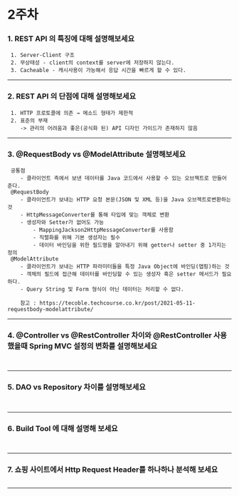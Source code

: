 # 2주차

### 1. REST API 의 특징에 대해 설명해보세요

~~~
 1. Server-Client 구조
 2. 무상태성 - client의 context를 server에 저장하지 않는다.
 3. Cacheable - 캐시사용이 가능해서 응답 시간을 빠르게 할 수 있다.
~~~

---

### 2. REST API 의 단점에 대해 설명해보세요

~~~
 1. HTTP 프로토콜에 의존 → 메소드 형태가 제한적
 2. 표준의 부재
    -> 관리의 어려움과 좋은(공식화 된) API 디자인 가이드가 존재하지 않음
~~~

--- 

### 3. @RequestBody vs @ModelAttribute 설명해보세요

~~~
 공통점
    - 클라이언트 측에서 보낸 데이터를 Java 코드에서 사용할 수 있는 오브젝트로 만들어준다.
 @RequestBody
    - 클라이언트가 보내는 HTTP 요청 본문(JSON 및 XML 등)을 Java 오브젝트로변환하는 것
    - HttpMessageConverter를 통해 타입에 맞는 객체로 변환
    - 생성자와 Setter가 없어도 가능
        - MappingJackson2HttpMessageConverter를 사용함
        - 직렬화를 위해 기본 생성자는 필수
        - 데이터 바인딩을 위한 필드명을 알아내기 위해 getter나 setter 중 1가지는 정의
 @ModelAttribute
    - 클라이언트가 보내는 HTTP 파라미터들을 특정 Java Object에 바인딩(맵핑)하는 것
    - 객체의 필드에 접근해 데이터를 바인딩할 수 있는 생성자 혹은 setter 메서드가 필요하다.
    - Query String 및 Form 형식이 아닌 데이터는 처리할 수 없다.
    
    참고 : https://tecoble.techcourse.co.kr/post/2021-05-11-requestbody-modelattribute/
~~~

---

### 4. @Controller vs @RestController 차이와 @RestController 사용했을때 Spring MVC 설정의 변화를 설명해보세요 

~~~
 
~~~

---

### 5. DAO vs Repository 차이를 설명해보세요 

~~~
 
~~~

--- 

### 6. Build Tool 에 대해 설명해 보세요

~~~
 
~~~

---

### 7. 쇼핑 사이트에서 Http Request Header를 하나하나 분석해 보세요
~~~

~~~

--- 

